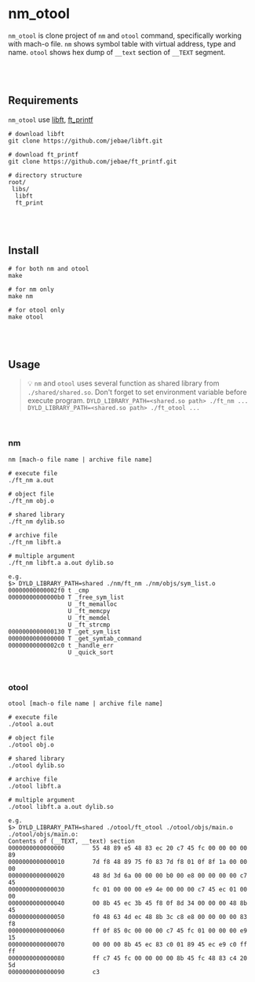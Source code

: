 # nm_otool

`nm_otool` is clone project of `nm` and `otool` command, specifically working with mach-o file.
`nm` shows symbol table with virtual address, type and name.
`otool` shows hex dump of `__text` section of `__TEXT` segment.

<br/><br/>

## Requirements

`nm_otool` use [libft](https://github.com/jebae/libft), [ft_printf](https://github.com/jebae/ft_printf.git)

```
# download libft
git clone https://github.com/jebae/libft.git

# download ft_printf
git clone https://github.com/jebae/ft_printf.git

# directory structure
root/
 libs/
  libft
  ft_print
```

<br/><br/>

## Install

```
# for both nm and otool
make

# for nm only
make nm

# for otool only
make otool
```

<br/><br/>

## Usage

>💡 `nm` and `otool` uses several function as shared library from `./shared/shared.so`.
> Don't forget to set environment variable before execute program.
> `DYLD_LIBRARY_PATH=<shared.so path> ./ft_nm ...`
> `DYLD_LIBRARY_PATH=<shared.so path> ./ft_otool ...`

<br/>

### nm

```
nm [mach-o file name | archive file name]

# execute file
./ft_nm a.out

# object file
./ft_nm obj.o

# shared library
./ft_nm dylib.so

# archive file
./ft_nm libft.a

# multiple argument
./ft_nm libft.a a.out dylib.so

e.g.
$> DYLD_LIBRARY_PATH=shared ./nm/ft_nm ./nm/objs/sym_list.o
00000000000002f0 t _cmp
00000000000000b0 T _free_sym_list
                 U _ft_memalloc
                 U _ft_memcpy
                 U _ft_memdel
                 U _ft_strcmp
0000000000000130 T _get_sym_list
0000000000000000 T _get_symtab_command
00000000000002c0 t _handle_err
                 U _quick_sort
```

<br/>

### otool

```
otool [mach-o file name | archive file name]

# execute file
./otool a.out

# object file
./otool obj.o

# shared library
./otool dylib.so

# archive file
./otool libft.a

# multiple argument
./otool libft.a a.out dylib.so

e.g.
$> DYLD_LIBRARY_PATH=shared ./otool/ft_otool ./otool/objs/main.o
./otool/objs/main.o:
Contents of (__TEXT, __text) section
0000000000000000        55 48 89 e5 48 83 ec 20 c7 45 fc 00 00 00 00 89
0000000000000010        7d f8 48 89 75 f0 83 7d f8 01 0f 8f 1a 00 00 00
0000000000000020        48 8d 3d 6a 00 00 00 b0 00 e8 00 00 00 00 c7 45
0000000000000030        fc 01 00 00 00 e9 4e 00 00 00 c7 45 ec 01 00 00
0000000000000040        00 8b 45 ec 3b 45 f8 0f 8d 34 00 00 00 48 8b 45
0000000000000050        f0 48 63 4d ec 48 8b 3c c8 e8 00 00 00 00 83 f8
0000000000000060        ff 0f 85 0c 00 00 00 c7 45 fc 01 00 00 00 e9 15
0000000000000070        00 00 00 8b 45 ec 83 c0 01 89 45 ec e9 c0 ff ff
0000000000000080        ff c7 45 fc 00 00 00 00 8b 45 fc 48 83 c4 20 5d
0000000000000090        c3
```
